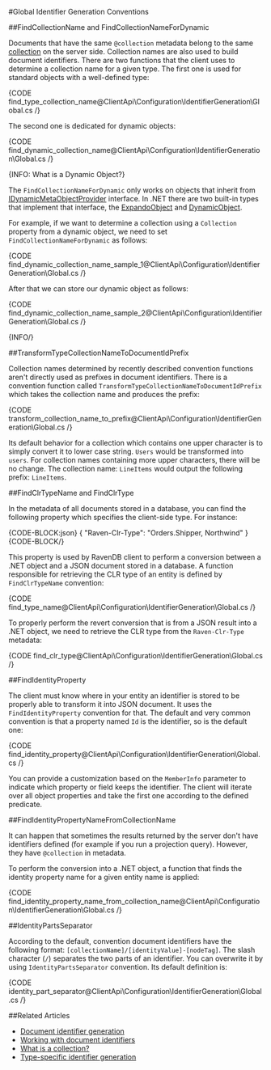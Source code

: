 #Global Identifier Generation Conventions

##FindCollectionName and FindCollectionNameForDynamic

Documents that have the same `@collection` metadata belong to the same [collection](../../../client-api/faq/what-is-a-collection) on the server side. Collection names are also used to build document identifiers. There are two functions that the client uses to determine a collection name for a given type. The first one is used for standard objects with a well-defined type:

{CODE find_type_collection_name@ClientApi\Configuration\IdentifierGeneration\Global.cs /}

The second one is dedicated for dynamic objects:

{CODE find_dynamic_collection_name@ClientApi\Configuration\IdentifierGeneration\Global.cs /}

{INFO: What is a Dynamic Object?}

The `FindCollectionNameForDynamic` only works on objects that inherit from [IDynamicMetaObjectProvider](https://docs.microsoft.com/en-us/dotnet/api/system.dynamic.idynamicmetaobjectprovider) interface. In .NET there are two built-in types that implement that interface, the [ExpandoObject](https://docs.microsoft.com/en-us/dotnet/api/system.dynamic.expandoobject) and [DynamicObject](https://docs.microsoft.com/en-us/dotnet/api/system.dynamic.dynamicobject).

For example, if we want to determine a collection using a `Collection` property from a dynamic object, we need to set `FindCollectionNameForDynamic` as follows:

{CODE find_dynamic_collection_name_sample_1@ClientApi\Configuration\IdentifierGeneration\Global.cs /}

After that we can store our dynamic object as follows:

{CODE find_dynamic_collection_name_sample_2@ClientApi\Configuration\IdentifierGeneration\Global.cs /}

{INFO/}

##TransformTypeCollectionNameToDocumentIdPrefix

Collection names determined by recently described convention functions aren't directly used as prefixes in document identifiers. There is a convention function called `TransformTypeCollectionNameToDocumentIdPrefix` which takes the collection name and produces the prefix:

{CODE transform_collection_name_to_prefix@ClientApi\Configuration\IdentifierGeneration\Global.cs /}

Its default behavior for a collection which contains one upper character is to simply convert it to lower case string. `Users` would be transformed into `users`. For collection names containing more upper characters, there will be no change. The collection name: `LineItems` would output the following prefix: `LineItems`.

##FindClrTypeName and FindClrType

In the metadata of all documents stored in a database, you can find the following property which specifies the client-side type. For instance:

{CODE-BLOCK:json}
{
    "Raven-Clr-Type": "Orders.Shipper, Northwind"
}
{CODE-BLOCK/}

This property is used by RavenDB client to perform a conversion between a .NET object and a JSON document stored in a database. A function responsible for retrieving the CLR type of an entity is defined by `FindClrTypeName` convention:

{CODE find_type_name@ClientApi\Configuration\IdentifierGeneration\Global.cs /}

To properly perform the revert conversion that is from a JSON result into a .NET object, we need to retrieve the CLR type from the `Raven-Clr-Type` metadata:

{CODE find_clr_type@ClientApi\Configuration\IdentifierGeneration\Global.cs /}

##FindIdentityProperty

The client must know where in your entity an identifier is stored to be properly able to transform it into JSON document. It uses the `FindIdentityProperty` convention for that. The default and very common convention is that a property named `Id` is the identifier, so is the default one:

{CODE find_identity_property@ClientApi\Configuration\IdentifierGeneration\Global.cs /}

You can provide a customization based on the `MemberInfo` parameter to indicate which property or field keeps the identifier. The client will iterate over all object properties and take the first one according to the defined predicate.

##FindIdentityPropertyNameFromCollectionName

It can happen that sometimes the results returned by the server don't have identifiers defined (for example if you run a projection query). However, they have `@collection` in metadata.

To perform the conversion into a .NET object, a function that finds the identity property name for a given entity name is applied:

{CODE find_identity_property_name_from_collection_name@ClientApi\Configuration\IdentifierGeneration\Global.cs /}

##IdentityPartsSeparator

According to the default, convention document identifiers have the following format: `[collectionName]/[identityValue]-[nodeTag]`. The slash character (`/`) separates the two parts of an identifier.
You can overwrite it by using `IdentityPartsSeparator` convention. Its default definition is:

{CODE identity_part_separator@ClientApi\Configuration\IdentifierGeneration\Global.cs /}

##Related Articles

- [Document identifier generation](../../../server/kb/document-identifier-generation)
- [Working with document identifiers](../../../client-api/document-identifiers/working-with-document-identifiers)
- [What is a collection?](../../../client-api/faq/what-is-a-collection)
- [Type-specific identifier generation](../../../client-api/configuration/identifier-generation/type-specific)
